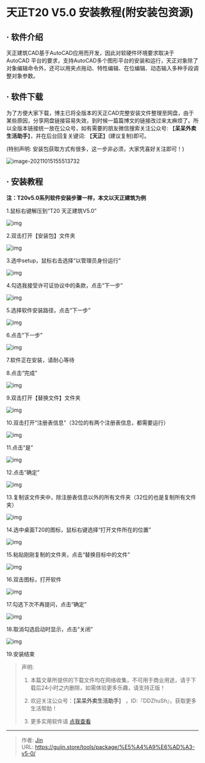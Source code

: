# 天正T20 V5.0 安装教程(附安装包资源)


## · 软件介绍
天正建筑CAD基于AutoCAD应用而开发，因此对软硬件环境要求取决于 AutoCAD 平台的要求，支持AutoCAD多个图形平台的安装和运行，天正对象除了对象编辑命令外，还可以用夹点拖动、特性编辑、在位编辑、动态输入多种手段调整对象参数。

## · 软件下载
为了方便大家下载，博主已将全版本的天正CAD完整安装文件整理至网盘，由于某些原因，分享网盘链接容易失效，到时候一篇篇博文的链接改过来太麻烦了。所以全版本链接统一放在公众号，如有需要的朋友微信搜索关注公众号: 【**呆呆外卖生活助手**】，并在后台回复关键词: 【**天正**】(建议复制)即可。

(特别声明: 安装包获取方式有很多，这一步非必须，大家凭喜好关注即可！)

![image-20211015155513732](https://img.gujin.store/img/image-20211015155513732.png)

## · 安装教程

**注：T20v5.0系列软件安装步骤一样，本文以天正建筑为例**

1.鼠标右键解压到“T20 天正建筑V5.0”

![img](https://img.gujin.store/img/v2-1517846d8fdd9abc449b5c7b6d21432d_720w.png)



2.双击打开【安装包】文件夹

![img](https://img.gujin.store/img/v2-7c460df7f3971be899107a03ed7a5495_720w.png)

3.选中setup，鼠标右击选择“以管理员身份运行”

![img](https://img.gujin.store/img/v2-01550b026ef11b9643ccb765209b2d15_720w.png)

4.勾选我接受许可证协议中的条款，点击“下一步”

![img](https://img.gujin.store/img/v2-834e2269b3517761ba30df21a1129968_720w.png)

5.选择软件安装路径，点击“下一步”

![img](https://img.gujin.store/img/v2-207027b9a9bedb11ed532f8f971e3af0_720w.png)

6.点击“下一步”

![img](https://img.gujin.store/img/v2-b5d193e996204376aef4f62b0f63a03a_720w.png)

7.软件正在安装，请耐心等待

8.点击“完成”

![img](https://img.gujin.store/img/v2-bb08b5212d8dd758e65ec4528a9e953c_720w.png)

9.双击打开【替换文件】文件夹

![img](https://img.gujin.store/img/v2-35134f613a8dfbe1070da31e8cdbbae0_720w.png)

10.双击打开“注册表信息”（32位的有两个注册表信息，都需要运行）

![img](https://img.gujin.store/img/v2-6f18f54705e8a188b0a95f555cc0f921_720w.png)

11.点击“是”

![img](https://img.gujin.store/img/v2-bf1300d0dba3e128a39e5a8937061e63_720w.png)

12.点击“确定”

![img](https://img.gujin.store/img/v2-1d02115d497223d512c9ec9fa520e882_720w.png)

13.复制该文件夹中，除注册表信息以外的所有文件夹（32位的也是复制所有文件夹）

![img](https://img.gujin.store/img/v2-c23f592209700425876df1bafed97621_720w.png)

14.选中桌面T20的图标，鼠标右键选择“打开文件所在的位置”

![img](https://img.gujin.store/img/v2-869d3cc0fbef39905140899c3a8658c0_720w.png)

15.粘贴刚刚复制的文件夹，点击“替换目标中的文件”

![img](https://img.gujin.store/img/v2-9bab5ed525c846d7f39e6555305e558a_720w.png)

16.双击图标，打开软件

![img](https://img.gujin.store/img/v2-6b58c5519f19da9ce9a164ba39bd5e1b_720w.png)



17.勾选下次不再提问，点击“确定”

![img](https://img.gujin.store/img/v2-f3d8cfeaa42e7228a3dc751a27bcd7a9_720w.png)

18.取消勾选启动时显示，点击“关闭”

![img](https://img.gujin.store/img/v2-7c6444f5b312d19fd44467ec12805db7_720w.png)

19.安装结束




> 声明: 
>
> 1. 本篇文章所提供的下载文件均在网络收集，不可用于商业用途，请于下载后24小时之内删除，如需体验更多乐趣，请支持正版！
>
> 2. 欢迎关注公众号：【**呆呆外卖生活助手**】 ，ID:『DDZhuSh』，获取更多生活帮助！
>
> 3. 更多实用软件请  [点我查看](/tools)

---

> 作者: [Jin](https://img.gujin.store/img/favicon.ico)  
> URL: https://gujin.store/tools/package/%E5%A4%A9%E6%AD%A3-v5-0/  

